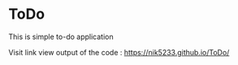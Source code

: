 # ToDo
This is simple to-do application

Visit link view output of the code : https://nik5233.github.io/ToDo/

